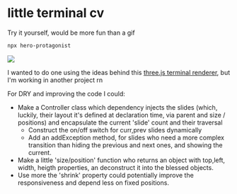 # little terminal cv

Try it yourself, would be more fun than a gif

```bash
npx hero-protagonist
```

![](demo.gif)

I wanted to do one using the ideas behind this
[three.js terminal renderer](https://github.com/zz85/threejs-term), but I'm
working in another project rn

For DRY and improving the code I could:

- Make a Controller class which dependency injects the slides (which, luckily,
  their layout it's defined at declaration time, via parent and size /
  positions) and encapsulate the current 'slide' count and their traversal
  - Construct the on/off switch for curr,prev slides dynamically
  - Add an addException method, for slides who need a more complex transition
    than hiding the previous and next ones, and showing the current.
- Make a little 'size/position' function who returns an object with top,left,
  width, heigth properties, an deconstruct it into the blessed objects.
- Use more the 'shrink' property could potentially improve the responsiveness
  and depend less on fixed positions.
